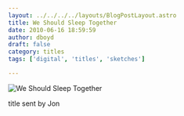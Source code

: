 ```yaml
---
layout: ../../../../layouts/BlogPostLayout.astro
title: We Should Sleep Together
date: 2010-06-16 18:59:59
author: dboyd
draft: false
category: titles
tags: ['digital', 'titles', 'sketches']

---
```

<img
    src="https://img.selfiespirits.com/images/2010/06/sleepTogether.jpeg"
    alt="We Should Sleep Together "
/>

title sent by Jon

